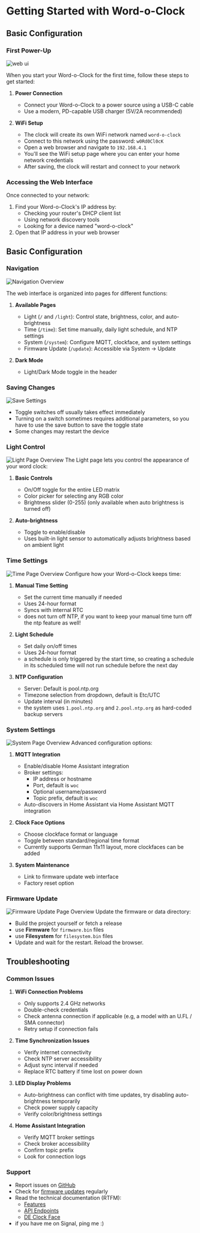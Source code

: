 # Getting Started with Word-o-Clock

## Basic Configuration

### First Power-Up

![web ui](images/ui_wifi.png "WiFi Web UI")

When you start your Word-o-Clock for the first time, follow these steps to get started:

1. **Power Connection**
   - Connect your Word-o-Clock to a power source using a USB-C cable
   - Use a modern, PD-capable USB charger (5V/2A recommended)

2. **WiFi Setup**
   - The clock will create its own WiFi network named `word-o-clock`
   - Connect to this network using the password: `w0Rd0Cl0cK`
   - Open a web browser and navigate to `192.168.4.1`
   - You'll see the WiFi setup page where you can enter your home network credentials
   - After saving, the clock will restart and connect to your network

### Accessing the Web Interface
Once connected to your network:
1. Find your Word-o-Clock's IP address by:
   - Checking your router's DHCP client list
   - Using network discovery tools
   - Looking for a device named "word-o-clock"
2. Open that IP address in your web browser

## Basic Configuration

### Navigation
![Navigation Overview](images/ui_navigation.png "Navigation UI")

The web interface is organized into pages for different functions:

1. **Available Pages**
   - Light (`/` and `/light`): Control state, brightness, color, and auto-brightness
   - Time (`/time`): Set time manually, daily light schedule, and NTP settings
   - System (`/system`): Configure MQTT, clockface, and system settings
   - Firmware Update (`/update`): Accessible via System → Update

2. **Dark Mode**
   - Light/Dark Mode toggle in the header

### Saving Changes
![Save Settings](images/ui_save.png "Save settings")

   - Toggle switches off usually takes effect immediately
   - Turning on a switch sometimes requires additional parameters, so you have to use the save button to save the toggle state
   - Some changes may restart the device

### Light Control
![Light Page Overview](images/page_light.png "Light Page Overview")
The Light page lets you control the appearance of your word clock:

1. **Basic Controls**
   - On/Off toggle for the entire LED matrix
   - Color picker for selecting any RGB color
   - Brightness slider (0-255) (only available when auto brightness is turned off)

2. **Auto-brightness**
   - Toggle to enable/disable
   - Uses built-in light sensor to automatically adjusts brightness based on ambient light

### Time Settings
![Time Page Overview](images/page_time.png "Time Page Overview")
Configure how your Word-o-Clock keeps time:

1. **Manual Time Setting**
   - Set the current time manually if needed
   - Uses 24-hour format
   - Syncs with internal RTC
   - does not turn off NTP, if you want to keep your manual time turn off the ntp feature as well!

2. **Light Schedule**
   - Set daily on/off times
   - Uses 24-hour format
   - a schedule is only triggered by the start time, so creating a schedule in its scheduled time will not run schedule before the next day

3. **NTP Configuration**
   - Server: Default is pool.ntp.org
   - Timezone selection from dropdown, default is Etc/UTC
   - Update interval (in minutes)
   - the system uses `1.pool.ntp.org` and `2.pool.ntp.org` as hard-coded backup servers

### System Settings
![System Page Overview](images/page_system.png "System Page Overview")
Advanced configuration options:

1. **MQTT Integration**
   - Enable/disable Home Assistant integration
   - Broker settings:
     - IP address or hostname
     - Port, default is `woc`
     - Optional username/password
     - Topic prefix, default is `woc`
   - Auto-discovers in Home Assistant via Home Assistant MQTT integration

2. **Clock Face Options**
   - Choose clockface format or language
   - Toggle between standard/regional time format
   - Currently supports German 11x11 layout, more clockfaces can be added

3. **System Maintenance**
   - Link to firmware update web interface
   - Factory reset option

### Firmware Update
![Firmware Update Page Overview](images/page_update.png "Firmware Update Page Overview")
Update the firmware or data directory:
   - Build the project yourself or fetch a release
   - use **Firmware** for `firmware.bin` files
   - use **Filesystem** for `filesystem.bin` files
   - Update and wait for the restart. Reload the browser.

## Troubleshooting

### Common Issues

1. **WiFi Connection Problems**
   - Only supports 2.4 GHz networks
   - Double-check credentials
   - Check antenna connection if applicable (e.g, a model with an U.FL / SMA connector)
   - Retry setup if connection fails

2. **Time Synchronization Issues**
   - Verify internet connectivity
   - Check NTP server accessibility
   - Adjust sync interval if needed
   - Replace RTC battery if time lost on power down

3. **LED Display Problems**
   - Auto-brightness can conflict with time updates, try disabling auto-brightness temporarily
   - Check power supply capacity
   - Verify color/brightness settings

4. **Home Assistant Integration**
   - Verify MQTT broker settings
   - Check broker accessibility
   - Confirm topic prefix
   - Look for connection logs

### Support
- Report issues on [GitHub](https://github.com/mplogas/word-oclock/issues)
- Check for [firmware updates](https://github.com/mplogas/word-oclock/releases) regularly
- Read the technical documentation (RTFM):
  - [Features](./features.md)
  - [API Endpoints](./endpoints.md)
  - [DE Clock Face](./timeconverterde.md)
- if you have me on Signal, ping me :)

